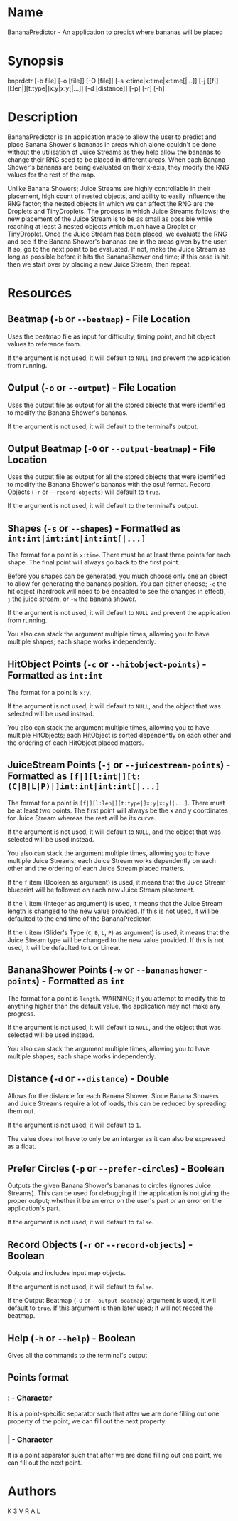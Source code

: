 # Name

BananaPredictor - An application to predict where bananas will be placed

# Synopsis

bnprdctr [-b file] [-o [file]] [-O [file]] [-s x:time|x:time|x:time[|...]] [-j [[f|][l:len|][t:type|]x:y|x:y[|...]] [-d [distance]] [-p] [-r] [-h]

# Description

BananaPredictor is an application made to allow the user to predict and place Banana Shower's bananas in areas which alone couldn't be done without the utilisation of Juice Streams as they help allow the bananas to change their RNG seed to be placed in different areas. When each Banana Shower's bananas are being evaluated on their x-axis, they modify the RNG values for the rest of the map.

Unlike Banana Showers; Juice Streams are highly controllable in their placement, high count of nested objects, and ability to easily influence the RNG factor; the nested objects in which we can affect the RNG are the Droplets and TinyDroplets. The process in which Juice Streams follows; the new placement of the Juice Stream is to be as small as possible while reaching at least 3 nested objects which much have a Droplet or TinyDroplet. Once the Juice Stream has been placed, we evaluate the RNG and see if the Banana Shower's bananas are in the areas given by the user. If so, go to the next point to be evaluated. If not, make the Juice Stream as long as possible before it hits the BananaShower end time; if this case is hit then we start over by placing a new Juice Stream, then repeat.

# Resources

## Beatmap (`-b` or `--beatmap`) - File Location

Uses the beatmap file as input for difficulty, timing point, and hit object values to reference from.

If the argument is not used, it will default to `NULL` and prevent the application from running.

## Output (`-o` or `--output`) - File Location

Uses the output file as output for all the stored objects that were identified to modify the Banana Shower's bananas.

If the argument is not used, it will default to the terminal's output.

## Output Beatmap (`-O` or `--output-beatmap`) - File Location

Uses the output file as output for all the stored objects that were identified to modify the Banana Shower's bananas with the osu! format. Record Objects (`-r` or `--record-objects`) will default to `true`. 

If the argument is not used, it will default to the terminal's output.

## Shapes (`-s` or `--shapes`) - Formatted as `int:int|int:int|int:int[|...]`

The format for a point is `x:time`. There must be at least three points for each shape. The final point will always go back to the first point.

Before you shapes can be generated, you much choose only one an object to allow for generating the bananas position. You can either choose; `-c` the hit object (hardrock will need to be eneabled to see the changes in effect), `-j` the juice stream, or `-w` the banana shower.

If the argument is not used, it will default to `NULL` and prevent the application from running.

You also can stack the argument multiple times, allowing you to have multiple shapes; each shape works independently.

## HitObject Points (`-c` or `--hitobject-points`) - Formatted as `int:int`

The format for a point is `x:y`.

If the argument is not used, it will default to `NULL`, and the object that was selected will be used instead.

You also can stack the argument multiple times, allowing you to have multiple HitObjects; each HitObject is sorted dependently on each other and the ordering of each HitObject placed matters.

## JuiceStream Points (`-j` or `--juicestream-points`) - Formatted as `[f|][l:int|][t:(C|B|L|P)|]int:int|int:int[|...]`

The format for a point is `[f|][l:len|][t:type|]x:y|x:y[|...]`. There must be at least two points. The first point will always be the x and y coordinates for Juice Stream whereas the rest will be its curve.

If the argument is not used, it will default to `NULL`, and the object that was selected will be used instead.

You also can stack the argument multiple times, allowing you to have multiple Juice Streams; each Juice Stream works dependently on each other and the ordering of each Juice Stream placed matters.

If the `f` item (Boolean as argument) is used, it means that the Juice Stream blueprint will be followed on each new Juice Stream placement.

If the `l` item (Integer as argument) is used, it means that the Juice Stream length is changed to the new value provided. If this is not used, it will be defaulted to the end time of the BananaPredictor.

If the `t` item (Slider's Type (`C`, `B`, `L`, `P`) as argument) is used, it means that the Juice Stream type will be changed to the new value provided. If this is not used, it will be defaulted to `L` or Linear.

## BananaShower Points (`-w` or `--bananashower-points`) - Formatted as `int`

The format for a point is `length`. WARNING; if you attempt to modify this to anything higher than the default value, the application may not make any progress.

If the argument is not used, it will default to `NULL`, and the object that was selected will be used instead.

You also can stack the argument multiple times, allowing you to have multiple shapes; each shape works independently.

## Distance (`-d` or `--distance`) - Double

Allows for the distance for each Banana Shower. Since Banana Showers and Juice Streams require a lot of loads, this can be reduced by spreading them out.

If the argument is not used, it will default to `1`.

The value does not have to only be an interger as it can also be expressed as a float.

## Prefer Circles (`-p` or `--prefer-circles`) - Boolean

Outputs the given Banana Shower's bananas to circles (ignores Juice Streams). This can be used for debugging if the application is not giving the proper output; whether it be an error on the user's part or an error on the application's part.

If the argument is not used, it will default to `false`.

## Record Objects (`-r` or `--record-objects`) - Boolean

Outputs and includes input map objects.

If the argument is not used, it will default to `false`.

If the Output Beatmap (`-O` or `--output-beatmap`) argument is used, it will default to `true`. If this argument is then later used; it will not record the beatmap.

## Help (`-h` or `--help`) - Boolean

Gives all the commands to the terminal's output

## Points format

### : - Character

It is a point-specific separator such that after we are done filling out one property of the point, we can fill out the next property.

### | - Character

It is a point separator such that after we are done filling out one point, we can fill out the next point.

# Authors

K 3 V R A L
